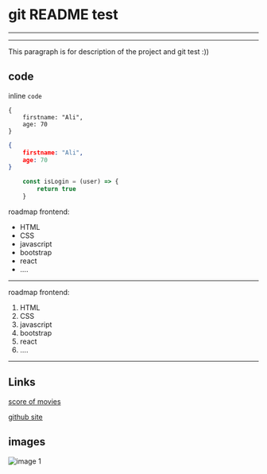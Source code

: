 # git README test
___
<!-- ## git README test
### git README test
#### git README test
##### git README test
###### git README test -->

---
<p>This paragraph is for description of the project and git  test :))</p>


## code 
inline `code`

```
{
    firstname: "Ali",
    age: 70
}
```

``` json
{
    firstname: "Ali",
    age: 70
}
```
``` javascript
    const isLogin = (user) => {
        return true
    }
```

roadmap frontend:
- HTML
- CSS
- javascript
- bootstrap
- react
- ....
___
roadmap frontend:
1. HTML
2. CSS
3. javascript
4. bootstrap
5. react
6. ....

___
## Links
[score of movies](https://www.imdb.com)

[github site](https://www.github.com) 

## images
![image 1](https://octodex.github.com/images/minion.png)